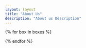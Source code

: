 ```yaml
---
layout: layout
title: "About Us"
description: "About us Description"
---
```


{% for box in boxes %}
<div class="{{ box.feature }}">
</div>
{% endfor %}